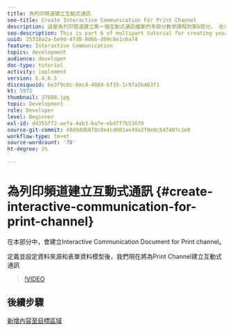 ```yaml
---
title: 為列印頻道建立互動式通訊
seo-title: Create Interactive Communication For Print Channel
description: 這是為列印管道建立第一個互動式通訊檔案的多部分教學課程的第6部分。 在本部分中，會建立Interactive Communication Document for Print channel。
seo-description: This is part 6 of multipart tutorial for creating your first interactive communication document for the print channel. In this part, Interactive Communication Document for Print channel is created.
uuid: 25318a2a-be9d-47d8-806b-d99c8e1c6a74
feature: Interactive Communication
topics: development
audience: developer
doc-type: tutorial
activity: implement
version: 6.4,6.5
discoiquuid: 6e3f9c8c-8ec4-4084-bf35-1c97a5b463f1
kt: 5972
thumbnail: 37888.jpg
topic: Development
role: Developer
level: Beginner
exl-id: d4355f72-aefa-4ab3-ba7e-ebd7f7b536f0
source-git-commit: 48d9ddb870c0e4cd001ae49a3f0e9c547407c1e8
workflow-type: tm+mt
source-wordcount: '78'
ht-degree: 2%

---
```


# 為列印頻道建立互動式通訊 {#create-interactive-communication-for-print-channel}

在本部分中，會建立Interactive Communication Document for Print channel。

定義並設定資料來源和表單資料模型後，我們現在將為Print Channel建立互動式通訊

>[!VIDEO](https://video.tv.adobe.com/v/37888?quality=12&learn=on)

## 後續步驟

[新增內容至目標區域](./add-content-to-target-areas.md)
